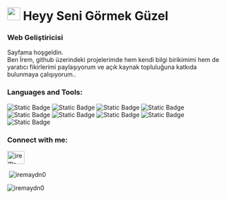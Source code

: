 <h1> <img src="https://emojis.slackmojis.com/emojis/images/1531849430/4246/blob-sunglasses.gif?1531849430" width="30"/> Heyy Seni Görmek Güzel</h1>
<h3>Web Geliştiricisi</h3>

<p>Sayfama hoşgeldin. </br>
Ben İrem, github üzerindeki projelerimde hem kendi bilgi birikimimi hem de yaratıcı fikirlerimi paylaşıyorum ve açık kaynak topluluğuna katkıda bulunmaya çalışıyorum..</p>

<h3 align="left">Languages and Tools:</h3>

![Static Badge](https://img.shields.io/badge/Bootstrap-%237952B3?style=flat-square&logo=bootstrap&logoColor=white)
![Static Badge](https://img.shields.io/badge/HTML5-%23E34F26?style=flat-square&logo=HTML5&logoColor=white)
![Static Badge](https://img.shields.io/badge/CSS3-%231572B6?style=flat-square&logo=css3&logoColor=white)
![Static Badge](https://img.shields.io/badge/PHP-%23777BB4?style=flat-square&logo=PHP&logoColor=white)
![Static Badge](https://img.shields.io/badge/MySQL-%234479A1?style=flat-square&logo=MYSQL&logoColor=white)
![Static Badge](https://img.shields.io/badge/Oracle-%23F80000?style=flat-square&logo=dart&logoColor=white)
![Static Badge](https://img.shields.io/badge/Python-%233776AB?style=flat-square&logo=python&logoColor=white)
![Static Badge](https://img.shields.io/badge/Adobe%20Photoshop-%2331A8FF?style=flat-square&logo=adobephotoshop&logoColor=white)
![Static Badge](https://img.shields.io/badge/Dart-%230175C2?style=flat-square&logo=dart&logoColor=white)


<h3 align="left">Connect with me:</h3>
<p align="left">
<a href="https://linkedin.com/in/irem-aydn" target="blank"><img align="center" src="https://raw.githubusercontent.com/rahuldkjain/github-profile-readme-generator/master/src/images/icons/Social/linked-in-alt.svg" alt="irem-aydn" height="30" width="40" /></a>
</p>



<p>&nbsp;<img align="center" src="https://github-readme-stats.vercel.app/api?username=iremaydn0&show_icons=true&locale=en" alt="iremaydn0" /></p>

<p><img align="center" src="https://github-readme-streak-stats.herokuapp.com/?user=iremaydn0&" alt="iremaydn0" /></p>
